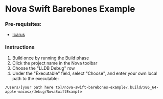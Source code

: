 # Nova Swift Barebones Example

### Pre-requisites:
- [Icarus](https://github.com/panicinc/icarus)


### Instructions
1. Build once by running the Build phase  
2. Click the project name in the Nova toolbar
3. Choose the "LLDB Debug" row
4. Under the "Executable" field, select "Choose", and enter your own local path to the executable:

`/Users/[your path here to]/nova-swift-barebones-example/.build/x86_64-apple-macosx/debug/NovaSwiftExample`